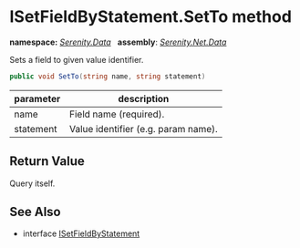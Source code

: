 # ISetFieldByStatement.SetTo method
**namespace:** *[Serenity.Data](../../README.md#serenity.data-namespace)*   **assembly**: *[Serenity.Net.Data](../../README.md)*

Sets a field to given value identifier.

```csharp
public void SetTo(string name, string statement)
```

| parameter | description |
| --- | --- |
| name | Field name (required). |
| statement | Value identifier (e.g. param name). |

## Return Value

Query itself.

## See Also

* interface [ISetFieldByStatement](../ISetFieldByStatement.md)